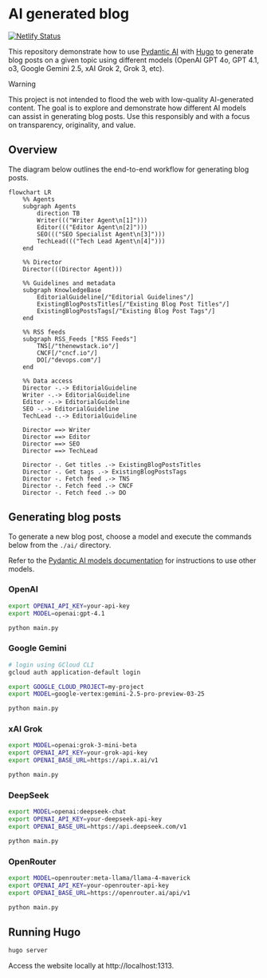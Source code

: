 # AI generated blog

[![Netlify Status](https://api.netlify.com/api/v1/badges/1a34df76-38de-42a1-8bcc-074f144a4b83/deploy-status)](https://app.netlify.com/sites/ai-generated-tech-blog/deploys)

This repository demonstrate how to use [Pydantic AI][pydantic-ai] with
[Hugo][hugo] to generate blog posts on a given topic using different models
(OpenAI GPT 4o, GPT 4.1, o3, Google Gemini 2.5, xAI Grok 2, Grok 3, etc).

> [!WARNING]
>  This project is not intended to flood the web with low-quality AI-generated
>  content. The goal is to explore and demonstrate how different AI models can
>  assist in generating blog posts. Use this responsibly and with a focus on
>  transparency, originality, and value.

## Overview

The diagram below outlines the end-to-end workflow for generating blog posts.

```mermaid
flowchart LR
    %% Agents
    subgraph Agents
        direction TB
        Writer((("Writer Agent\n[1]")))
        Editor((("Editor Agent\n[2]")))
        SEO((("SEO Specialist Agent\n[3]")))
        TechLead((("Tech Lead Agent\n[4]")))
    end

    %% Director
    Director(((Director Agent)))

    %% Guidelines and metadata
    subgraph KnowledgeBase
        EditorialGuideline[/"Editorial Guidelines"/]
        ExistingBlogPostsTitles[/"Existing Blog Post Titles"/]
        ExistingBlogPostsTags[/"Existing Blog Post Tags"/]
    end

    %% RSS feeds
    subgraph RSS_Feeds ["RSS Feeds"]
        TNS[/"thenewstack.io"/]
        CNCF[/"cncf.io"/]
        DO[/"devops.com"/]
    end

    %% Data access
    Director -.-> EditorialGuideline
    Writer -.-> EditorialGuideline
    Editor -.-> EditorialGuideline
    SEO -.-> EditorialGuideline
    TechLead -.-> EditorialGuideline

    Director ==> Writer
    Director ==> Editor
    Director ==> SEO
    Director ==> TechLead

    Director -. Get titles .-> ExistingBlogPostsTitles
    Director -. Get tags .-> ExistingBlogPostsTags
    Director -. Fetch feed .-> TNS
    Director -. Fetch feed .-> CNCF
    Director -. Fetch feed .-> DO
```

## Generating blog posts

To generate a new blog post, choose a model and execute the commands below from
the `./ai/` directory.

Refer to the [Pydantic AI models documentation][pydantic-models] for
instructions to use other models.

### OpenAI

```bash
export OPENAI_API_KEY=your-api-key
export MODEL=openai:gpt-4.1

python main.py
```

### Google Gemini

```bash
# login using GCloud CLI
gcloud auth application-default login

export GOOGLE_CLOUD_PROJECT=my-project
export MODEL=google-vertex:gemini-2.5-pro-preview-03-25

python main.py
```

### xAI Grok

```bash
export MODEL=openai:grok-3-mini-beta
export OPENAI_API_KEY=your-grok-api-key
export OPENAI_BASE_URL=https://api.x.ai/v1

python main.py
```

### DeepSeek

```bash
export MODEL=openai:deepseek-chat
export OPENAI_API_KEY=your-deepseek-api-key
export OPENAI_BASE_URL=https://api.deepseek.com/v1

python main.py
```

### OpenRouter

```bash
export MODEL=openrouter:meta-llama/llama-4-maverick
export OPENAI_API_KEY=your-openrouter-api-key
export OPENAI_BASE_URL=https://openrouter.ai/api/v1

python main.py
```

## Running Hugo

```bash
hugo server
``````

Access the website locally at http://localhost:1313.

<!-- links -->
[hugo]: https://gohugo.io
[pydantic-ai]: https://ai.pydantic.dev
[pydantic-models]: https://ai.pydantic.dev/models/
